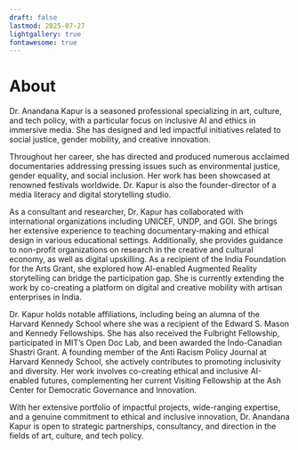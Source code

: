 ```yaml
---
draft: false
lastmod: 2025-07-27
lightgallery: true
fontawesome: true
---
```

# About

Dr. Anandana Kapur is a seasoned professional specializing in art, culture, and tech policy, with a particular focus on inclusive AI and ethics in immersive media. She has designed and led impactful initiatives related to social justice, gender mobility, and creative innovation.

Throughout her career, she has directed and produced numerous acclaimed documentaries addressing pressing issues such as environmental justice, gender equality, and social inclusion. Her work has been showcased at renowned festivals worldwide. Dr. Kapur is also the founder-director of a media literacy and digital storytelling studio.

As a consultant and researcher, Dr. Kapur has collaborated with international organizations including UNICEF, UNDP, and GOI. She brings her extensive experience to teaching documentary-making and ethical design in various educational settings. Additionally, she provides guidance to non-profit organizations on research in the creative and cultural economy, as well as digital upskilling. As a recipient of the India Foundation for the Arts Grant, she explored how AI-enabled Augmented Reality storytelling can bridge the participation gap. She is currently extending the work by co-creating a platform on digital and creative mobility with artisan enterprises in India.

Dr. Kapur holds notable affiliations, including being an alumna of the Harvard Kennedy School where she was a recipient of the Edward S. Mason and Kennedy Fellowships. She has also received the Fulbright Fellowship, participated in MIT’s Open Doc Lab, and been awarded the Indo-Canadian Shastri Grant. A founding member of the Anti Racism Policy Journal at Harvard Kennedy School, she actively contributes to promoting inclusivity and diversity. Her work involves co-creating ethical and inclusive AI-enabled futures, complementing her current Visiting Fellowship at the Ash Center for Democratic Governance and Innovation.

With her extensive portfolio of impactful projects, wide-ranging expertise, and a genuine commitment to ethical and inclusive innovation, Dr. Anandana Kapur is open to strategic partnerships, consultancy, and direction in the fields of art, culture, and tech policy.